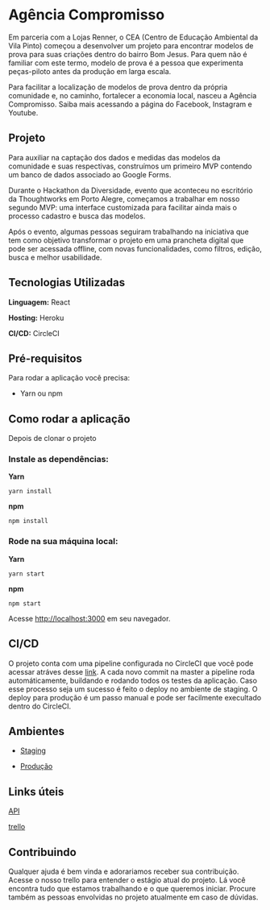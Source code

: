 # Agência Compromisso

Em parceria com a Lojas Renner, o CEA (Centro de Educação Ambiental da Vila Pinto) começou a desenvolver um projeto para encontrar modelos de prova para suas criações dentro do bairro Bom Jesus. Para quem não é familiar com este termo, modelo de prova é a pessoa que experimenta peças-piloto antes da produção em larga escala.

Para facilitar a localização de modelos de prova dentro da própria comunidade e, no caminho, fortalecer a economia local, nasceu a Agência Compromisso. Saiba mais acessando a página do Facebook, Instagram e Youtube.

## Projeto

Para auxiliar na captação dos dados e medidas das modelos da comunidade e suas respectivas, construímos um primeiro MVP contendo um banco de dados associado ao Google Forms.

Durante o Hackathon da Diversidade, evento que aconteceu no escritório da Thoughtworks em Porto Alegre, começamos a trabalhar em nosso segundo MVP: uma interface customizada para facilitar ainda mais o processo cadastro e busca das modelos.

Após o evento, algumas pessoas seguiram trabalhando na iniciativa que tem como objetivo transformar o projeto em uma prancheta digital que pode ser acessada offline, com novas funcionalidades, como filtros, edição, busca e melhor usabilidade.

## Tecnologias Utilizadas

**Linguagem:** React

**Hosting:** Heroku

**CI/CD:** CircleCI

## Pré-requisitos

Para rodar a aplicação você precisa:

- Yarn ou npm

## Como rodar a aplicação

Depois de clonar o projeto

### Instale as dependências:

**Yarn**

```
yarn install
```

**npm**

```
npm install
```

### Rode na sua máquina local:

**Yarn**

```
yarn start
```

**npm**

```
npm start
```

Acesse [http://localhost:3000](http://localhost:3000) em seu navegador.

## CI/CD

O projeto conta com uma pipeline configurada no CircleCI que você pode acessar atráves desse [link](https://app.circleci.com/github/hackathon-da-diversidade/agencia-compromisso-web/pipelines). A cada novo commit na master a pipeline roda automáticamente, buildando e rodando todos os testes da aplicação. Caso esse processo seja um sucesso é feito o deploy no ambiente de staging. O deploy para produção é um passo manual e pode ser facilmente execultado dentro do CircleCI.

## Ambientes

- [Staging](https://agencia-compromisso-stg.herokuapp.com/)

- [Produção](https://agencia-compromisso.herokuapp.com/)

## Links úteis

[API](https://github.com/hackathon-da-diversidade/agencia-compromisso)

[trello](https://trello.com/b/YL5SbWzZ/ag%C3%AAncia-compromisso)

## Contribuindo

Qualquer ajuda é bem vinda e adorariamos receber sua contribuição. Acesse o nosso trello para entender o estágio atual do projeto. Lá você encontra tudo que estamos trabalhando e o que queremos iniciar. Procure também as pessoas envolvidas no projeto atualmente em caso de dúvidas.
